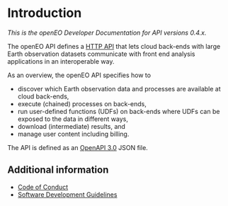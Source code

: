 # Introduction

*This is the openEO Developer Documentation for API versions 0.4.x.*

The openEO API defines a [HTTP API](./api/reference.md) that lets cloud back-ends with large Earth observation datasets communicate with front end analysis applications in an interoperable way.

As an overview, the openEO API specifies how to

- discover which Earth observation data and processes are available at cloud back-ends,
- execute (chained) processes on back-ends, 
- run user-defined functions (UDFs) on back-ends where UDFs can be exposed to the data in different ways, 
- download (intermediate) results, and
- manage user content including billing.


The API is defined as an [OpenAPI 3.0](https://github.com/OAI/OpenAPI-Specification/blob/master/versions/3.0.1.md) JSON file.

## Additional information

* [Code of Conduct](/documentation/code-of-conduct.md)
* [Software Development Guidelines](/documentation/software-guidelines.md)